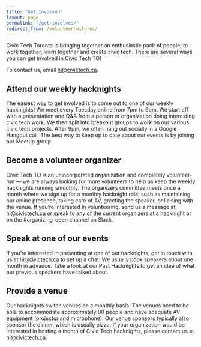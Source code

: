 ```yaml
---
title: "Get Involved"
layout: page
permalink: "/get-involved/"
redirect_from: /volunteer-with-us/
---
```


Civic Tech Toronto is bringing together an enthusiastic pack of people, to work together, learn together and create civic tech. There are several ways you can get involved in Civic Tech TO!

To contact us, email <a href="mailto:hi@civictech.ca">hi@civictech.ca</a>.

## Attend our weekly hacknights

The easiest way to get involved is to come out to one of our weekly hacknights! We meet every Tuesday online from 7pm to 9pm. We start off with a presentation and Q&A from a person or organization doing interesting civic tech work. We then split into breakout groups to work on our various civic tech projects. After 9pm, we often hang out socially in a Google Hangout call. The best way to keep up to date about our events is by joining our Meetup group.

## Become a volunteer organizer

Civic Tech TO is an unincorporated organization and completely volunteer-run — we are always looking for more volunteers to help us keep the weekly hacknights running smoothly. The organizers committee meets once a month where we sign up for a monthly hacknight role, such as maintaining our online presence, taking care of AV, greeting the speaker, or liaising with the venue. If you’re interested in volunteering, send us a message at <a href="mailto:hi@civictech.ca">hi@civictech.ca</a> or speak to any of the current organizers at a hacknight or on the #organizing-open channel on Slack.

## Speak at one of our events

If you’re interested in presenting at one of our hacknights, get in touch with us at <a href="mailto:hi@civictech.ca">hi@civictech.ca</a> to set up a chat. We usually book speakers about one month in advance. Take a look at our Past Hacknights to get an idea of what our previous speakers have talked about.

## Provide a venue

Our hacknights switch venues on a monthly basis. The venues need to be able to accommodate approximately 80 people and have adequate AV equipment (projector and microphone). Our venue sponsors typically also sponsor the dinner, which is usually pizza. If your organization would be interested in hosting a month of Civic Tech hacknights, please contact us at <a href="mailto:hi@civictech.ca">hi@civictech.ca</a>.



<!--
Civic Tech Toronto is bringing together an enthusiastic pack of people, to work together, learn together and create civic tech.

To contact us, email hi@civictech.ca

## Get Involved

There are several ways you can get involved in Civic Tech TO.

### Attend our weekly hacknights

The easiest way to get involved is to come out to one of our weekly hacknights! We meet every Tuesday from 6:30pm to 9pm. We start off with a presentation and Q&A from a person or organization doing interesting civic tech work. We then split into breakout groups to work on our various civic tech projects. Afterwards we usually go for drinks at a nearby bar. The venue changes every month so the best way to keep up to date about our events is by joining our Meetup group at https://www.meetup.com/Civic-Tech-Toronto.

### Become a volunteer organizer

Civic Tech TO is an unincorporated organization and completely volunteer-run — we are always looking for more volunteers to help us keep the weekly hacknights running smoothly. The organizers committee meets once a month where we sign up for a monthly hacknight role, such as maintaining our online presence, taking care of AV, greeting the speaker, or liaising with the venue. If you’re interested in volunteering, send us a message at hi@civictech.ca or speak to any of the [current organizers](/about-us/organizers/) at a hacknight.

### Speak at one of our events

If you’re interested in presenting at one of our hacknights, get in touch with us at hi@civictech.ca to set up a chat. We usually book speakers about one month in advance. Take a look at our [Past Hacknights](/hacknights/) to get an idea of what our previous speakers have talked about.

### Provide a venue

Our hacknights switch venues on a monthly basis. The venues need to be able to accommodate approximately 80 people and have adequate AV equipment (projector and microphone). Our venue sponsors typically also sponsor the dinner, which is usually pizza. If your organization would be interested in hosting a month of Civic Tech hacknights, please contact us at hi@civictech.ca. -->
